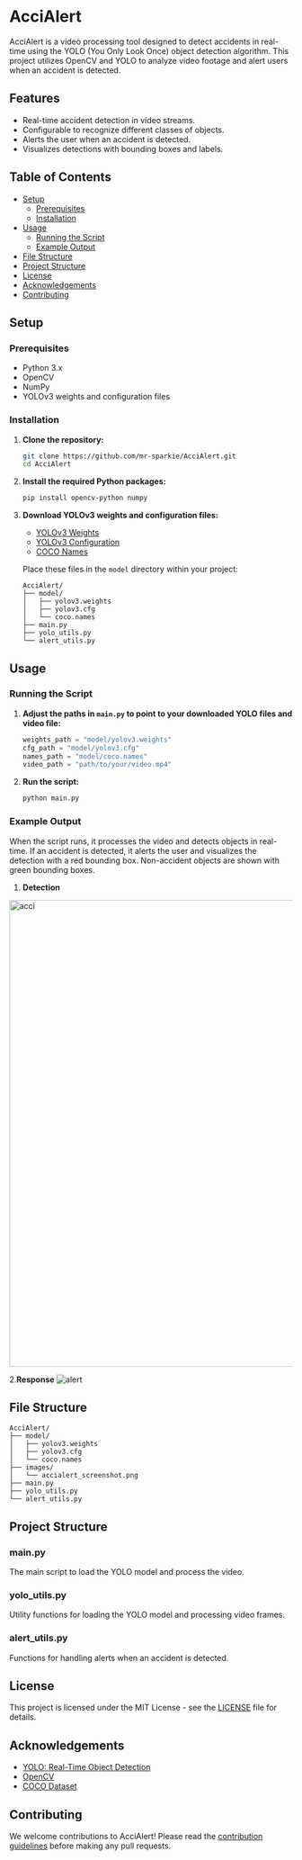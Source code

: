 # AcciAlert

AcciAlert is a video processing tool designed to detect accidents in real-time using the YOLO (You Only Look Once) object detection algorithm. This project utilizes OpenCV and YOLO to analyze video footage and alert users when an accident is detected.

## Features

- Real-time accident detection in video streams.
- Configurable to recognize different classes of objects.
- Alerts the user when an accident is detected.
- Visualizes detections with bounding boxes and labels.

## Table of Contents

- [Setup](#setup)
  - [Prerequisites](#prerequisites)
  - [Installation](#installation)
- [Usage](#usage)
  - [Running the Script](#running-the-script)
  - [Example Output](#example-output)
- [File Structure](#file-structure)
- [Project Structure](#project-structure)
- [License](#license)
- [Acknowledgements](#acknowledgements)
- [Contributing](#contributing)

## Setup

### Prerequisites

- Python 3.x
- OpenCV
- NumPy
- YOLOv3 weights and configuration files

### Installation

1. **Clone the repository:**

   ```sh
   git clone https://github.com/mr-sparkie/AcciAlert.git
   cd AcciAlert
   ```

2. **Install the required Python packages:**

   ```sh
   pip install opencv-python numpy
   ```

3. **Download YOLOv3 weights and configuration files:**

   - [YOLOv3 Weights](https://pjreddie.com/media/files/yolov3.weights)
   - [YOLOv3 Configuration](https://github.com/pjreddie/darknet/blob/master/cfg/yolov3.cfg)
   - [COCO Names](https://github.com/pjreddie/darknet/blob/master/data/coco.names)

   Place these files in the `model` directory within your project:
   ```
   AcciAlert/
   ├── model/
   │   ├── yolov3.weights
   │   ├── yolov3.cfg
   │   └── coco.names
   ├── main.py
   ├── yolo_utils.py
   └── alert_utils.py
   ```

## Usage

### Running the Script

1. **Adjust the paths in `main.py` to point to your downloaded YOLO files and video file:**

   ```python
   weights_path = "model/yolov3.weights"
   cfg_path = "model/yolov3.cfg"
   names_path = "model/coco.names"
   video_path = "path/to/your/video.mp4"
   ```

2. **Run the script:**

   ```sh
   python main.py
   ```

### Example Output

When the script runs, it processes the video and detects objects in real-time. If an accident is detected, it alerts the user and visualizes the detection with a red bounding box. Non-accident objects are shown with green bounding boxes.
1. **Detection**
<img width="830" alt="acci" src="https://github.com/mr-sparkie/AcciAlert/assets/129316005/8837a65d-18d5-46dd-b97c-01236ad03188">

2.**Response**
 ![alert ](https://github.com/mr-sparkie/AcciAlert/assets/129316005/bed19ad1-8d8d-4fc8-93c5-d4e245ccc34e)




## File Structure

```
AcciAlert/
├── model/
│   ├── yolov3.weights
│   ├── yolov3.cfg
│   └── coco.names
├── images/
│   └── accialert_screenshot.png
├── main.py
├── yolo_utils.py
└── alert_utils.py
```

## Project Structure

### main.py

The main script to load the YOLO model and process the video.

### yolo_utils.py

Utility functions for loading the YOLO model and processing video frames.

### alert_utils.py

Functions for handling alerts when an accident is detected.

## License

This project is licensed under the MIT License - see the [LICENSE](LICENSE) file for details.

## Acknowledgements

- [YOLO: Real-Time Object Detection](https://pjreddie.com/darknet/yolo/)
- [OpenCV](https://opencv.org/)
- [COCO Dataset](https://cocodataset.org/)

## Contributing

We welcome contributions to AcciAlert! Please read the [contribution guidelines](CONTRIBUTING.md) before making any pull requests.
```

